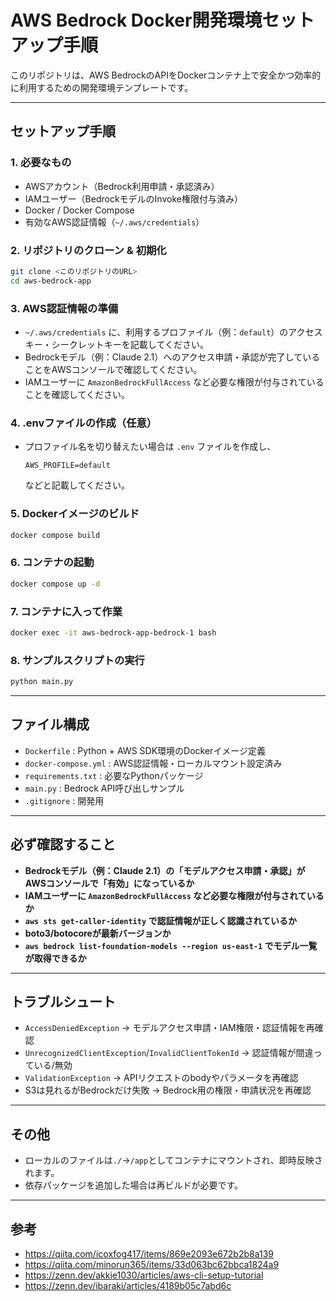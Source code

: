 # AWS Bedrock Docker開発環境セットアップ手順

このリポジトリは、AWS BedrockのAPIをDockerコンテナ上で安全かつ効率的に利用するための開発環境テンプレートです。

---

## セットアップ手順

### 1. 必要なもの
- AWSアカウント（Bedrock利用申請・承認済み）
- IAMユーザー（BedrockモデルのInvoke権限付与済み）
- Docker / Docker Compose
- 有効なAWS認証情報（`~/.aws/credentials`）

### 2. リポジトリのクローン & 初期化
```sh
git clone <このリポジトリのURL>
cd aws-bedrock-app
```

### 3. AWS認証情報の準備
- `~/.aws/credentials` に、利用するプロファイル（例：`default`）のアクセスキー・シークレットキーを記載してください。
- Bedrockモデル（例：Claude 2.1）へのアクセス申請・承認が完了していることをAWSコンソールで確認してください。
- IAMユーザーに `AmazonBedrockFullAccess` など必要な権限が付与されていることを確認してください。

### 4. .envファイルの作成（任意）
- プロファイル名を切り替えたい場合は `.env` ファイルを作成し、
  ```
  AWS_PROFILE=default
  ```
  などと記載してください。

### 5. Dockerイメージのビルド
```sh
docker compose build
```

### 6. コンテナの起動
```sh
docker compose up -d
```

### 7. コンテナに入って作業
```sh
docker exec -it aws-bedrock-app-bedrock-1 bash
```

### 8. サンプルスクリプトの実行
```sh
python main.py
```

---

## ファイル構成
- `Dockerfile` : Python + AWS SDK環境のDockerイメージ定義
- `docker-compose.yml` : AWS認証情報・ローカルマウント設定済み
- `requirements.txt` : 必要なPythonパッケージ
- `main.py` : Bedrock API呼び出しサンプル
- `.gitignore` : 開発用

---

## 必ず確認すること
- **Bedrockモデル（例：Claude 2.1）の「モデルアクセス申請・承認」がAWSコンソールで「有効」になっているか**
- **IAMユーザーに `AmazonBedrockFullAccess` など必要な権限が付与されているか**
- **`aws sts get-caller-identity` で認証情報が正しく認識されているか**
- **boto3/botocoreが最新バージョンか**
- **`aws bedrock list-foundation-models --region us-east-1` でモデル一覧が取得できるか**

---

## トラブルシュート
- `AccessDeniedException` → モデルアクセス申請・IAM権限・認証情報を再確認
- `UnrecognizedClientException`/`InvalidClientTokenId` → 認証情報が間違っている/無効
- `ValidationException` → APIリクエストのbodyやパラメータを再確認
- S3は見れるがBedrockだけ失敗 → Bedrock用の権限・申請状況を再確認

---

## その他
- ローカルのファイルは`./`→`/app`としてコンテナにマウントされ、即時反映されます。
- 依存パッケージを追加した場合は再ビルドが必要です。

---

## 参考

- <https://qiita.com/icoxfog417/items/869e2093e672b2b8a139>
- <https://qiita.com/minorun365/items/33d063bc62bbca1824a9>
- <https://zenn.dev/akkie1030/articles/aws-cli-setup-tutorial>
- <https://zenn.dev/ibaraki/articles/4189b05c7abd6c>
